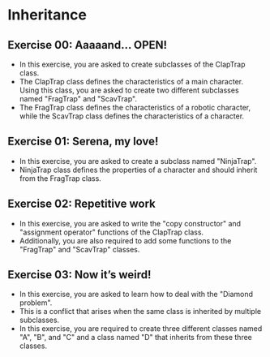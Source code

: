# Inheritance

## Exercise 00: Aaaaand... OPEN!
- In this exercise, you are asked to create subclasses of the ClapTrap class.
- The ClapTrap class defines the characteristics of a main character. Using this class, you are asked to create two different subclasses named "FragTrap" and "ScavTrap".
- The FragTrap class defines the characteristics of a robotic character, while the ScavTrap class defines the characteristics of a character.

## Exercise 01: Serena, my love!
- In this exercise, you are asked to create a subclass named "NinjaTrap".
- NinjaTrap class defines the properties of a character and should inherit from the FragTrap class.

## Exercise 02: Repetitive work

- In this exercise, you are asked to write the "copy constructor" and "assignment operator" functions of the ClapTrap class. 
- Additionally, you are also required to add some functions to the "FragTrap" and "ScavTrap" classes.

## Exercise 03: Now it’s weird!

- In this exercise, you are asked to learn how to deal with the "Diamond problem". 
- This is a conflict that arises when the same class is inherited by multiple subclasses.
- In this exercise, you are required to create three different classes named "A", "B", and "C" and a class named "D" that inherits from these three classes.



